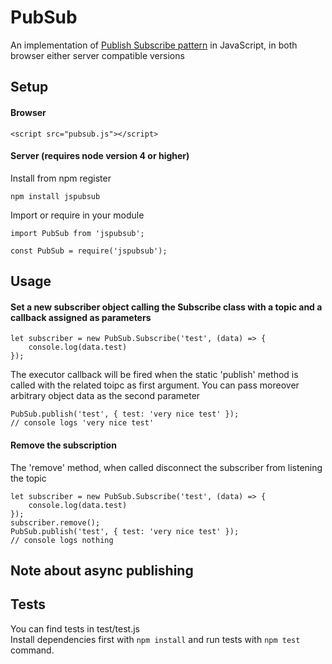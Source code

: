 # PubSub
An implementation of [Publish Subscribe pattern](https://en.wikipedia.org/wiki/Publish%E2%80%93subscribe_pattern) in JavaScript, in both browser either server compatible versions

## Setup
#### Browser
```
<script src="pubsub.js"></script>
```
#### Server (requires node version 4 or higher)
Install from npm register
```
npm install jspubsub
```
Import or require in your module
```
import PubSub from 'jspubsub';
```
```
const PubSub = require('jspubsub');
```
## Usage
#### Set a new subscriber object calling the Subscribe class with a topic and a callback assigned as parameters
```
let subscriber = new PubSub.Subscribe('test', (data) => {
	console.log(data.test)
});
```
The executor callback will be fired when the static 'publish' method is called with the related toipc as first argument.
You can pass moreover arbitrary object data as the second parameter
```
PubSub.publish('test', { test: 'very nice test' });
// console logs 'very nice test'
```
#### Remove the subscription
The 'remove' method, when called disconnect the subscriber from listening the topic
```
let subscriber = new PubSub.Subscribe('test', (data) => {
	console.log(data.test)
});
subscriber.remove();
PubSub.publish('test', { test: 'very nice test' });
// console logs nothing
```
## Note about async publishing


## Tests
You can find tests in test/test.js <br>
Install dependencies first with ```npm install``` and run tests with ```npm test``` command.
